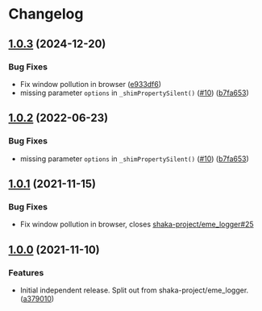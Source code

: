 # Changelog

## [1.0.3](https://github.com/joeyparrish/trace-anything/compare/v1.0.2...v1.0.3) (2024-12-20)


### Bug Fixes

* Fix window pollution in browser ([e933df6](https://github.com/joeyparrish/trace-anything/commit/e933df6cc6b25c00a64327334330b4b940aae208))
* missing parameter `options` in `_shimPropertySilent()` ([#10](https://github.com/joeyparrish/trace-anything/issues/10)) ([b7fa653](https://github.com/joeyparrish/trace-anything/commit/b7fa653d5f1eb7aa234354ac98cac8ef9a335871))

## [1.0.2](https://github.com/shaka-project/trace-anything/compare/v1.0.1...v1.0.2) (2022-06-23)


### Bug Fixes

* missing parameter `options` in `_shimPropertySilent()` ([#10](https://github.com/shaka-project/trace-anything/issues/10)) ([b7fa653](https://github.com/shaka-project/trace-anything/commit/b7fa653d5f1eb7aa234354ac98cac8ef9a335871))

## [1.0.1](https://github.com/shaka-project/trace-anything/compare/v1.0.1...v1.0.0) (2021-11-15)

### Bug Fixes

* Fix window pollution in browser, closes [shaka-project/eme_logger#25](https://github.com/shaka-project/eme_logger/issues/25)


## [1.0.0](https://github.com/shaka-project/trace-anything/commit/a37901024826f4600c5998d4da16099016b8aa18) (2021-11-10)

### Features

* Initial independent release.  Split out from shaka-project/eme_logger. ([a379010](https://github.com/shaka-project/trace-anything/commit/a37901024826f4600c5998d4da16099016b8aa18))

